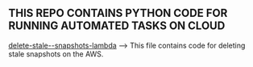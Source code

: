 ## THIS REPO CONTAINS PYTHON CODE FOR RUNNING AUTOMATED TASKS ON CLOUD
[delete-stale--snapshots-lambda](https://github.com/IamSatya/python-boto3/blob/main/delete-stale--snapshots-lambda) --> This file contains code for deleting stale snapshots on the AWS.
